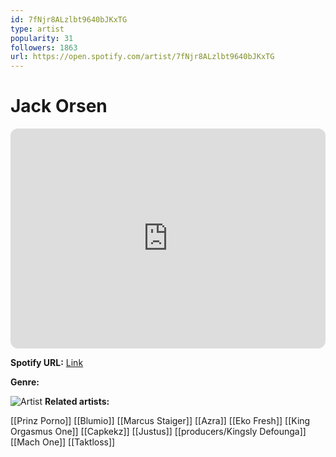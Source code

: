 ```yaml
---
id: 7fNjr8ALzlbt9640bJKxTG
type: artist
popularity: 31
followers: 1863
url: https://open.spotify.com/artist/7fNjr8ALzlbt9640bJKxTG
---
```

# Jack Orsen

<iframe style="border-radius:12px" src="https://open.spotify.com/embed/artist/7fNjr8ALzlbt9640bJKxTG" width="100%" height="352" frameBorder="0" allowfullscreen="" allow="autoplay; clipboard-write; encrypted-media; fullscreen; picture-in-picture" loading="lazy"></iframe>

**Spotify URL:** [Link](https://open.spotify.com/artist/7fNjr8ALzlbt9640bJKxTG)

**Genre:** 

![Artist](https://i.scdn.co/image/ab6761610000e5eb0de3c674b6a7e733f72401a3)
**Related artists:**

[[Prinz Porno]]
[[Blumio]]
[[Marcus Staiger]]
[[Azra]]
[[Eko Fresh]]
[[King Orgasmus One]]
[[Capkekz]]
[[Justus]]
[[producers/Kingsly Defounga]]
[[Mach One]]
[[Taktloss]]
